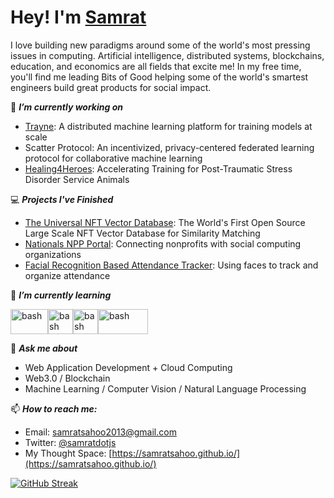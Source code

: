 # Hey! I'm [Samrat](https://samratsahoo.com)

I love building new paradigms around some of the world's most pressing issues in computing. Artificial intelligence, distributed systems, blockchains, education, and economics are all fields that excite me! In my free time, you'll find me leading Bits of Good helping some of the world's smartest engineers build great products for social impact.

🔭 ***I’m currently working on***
- [Trayne](https://github.com/SamratSahoo/Trayne): A distributed machine learning platform for training models at scale
- Scatter Protocol: An incentivized, privacy-centered federated learning protocol for collaborative machine learning
- [Healing4Heroes](https://github.com/GTBitsOfGood/Healing4Heroes): Accelerating Training for Post-Traumatic Stress Disorder Service Animals

💻 ***Projects I've Finished***
- [The Universal NFT Vector Database](https://universal-nft-vector-database.vercel.app/dashboard):  The World's First Open Source Large Scale NFT Vector Database for Similarity Matching
- [Nationals NPP Portal](https://github.com/GTBitsOfGood/national-npp): Connecting nonprofits with social computing organizations
- [Facial Recognition Based Attendance Tracker](https://github.com/SamratSahoo/Facial-Recognition-Attendance-Tracker): Using faces to track and organize attendance 

🌱 ***I’m currently learning***
<p align="left"><img src="https://upload.wikimedia.org/wikipedia/commons/thumb/9/95/Vue.js_Logo_2.svg/2367px-Vue.js_Logo_2.svg.png" alt="bash" width="60" height="40"/><img src="https://upload.wikimedia.org/wikipedia/commons/thumb/4/4c/Typescript_logo_2020.svg/1024px-Typescript_logo_2020.svg.png" alt="bash" width="40" height="40"/><img src="https://upload.wikimedia.org/wikipedia/commons/4/45/NuxtJS_Logo.png" alt="bash" width="40" height="40"/><img src="https://upload.wikimedia.org/wikipedia/commons/thumb/0/05/Go_Logo_Blue.svg/1200px-Go_Logo_Blue.svg.png" alt="bash" width="80" height="40"/>
  
💬 ***Ask me about***
- Web Application Development + Cloud Computing
- Web3.0 / Blockchain
- Machine Learning / Computer Vision / Natural Language Processing

📫 ***How to reach me:***
- Email: samratsahoo2013@gmail.com
- Twitter: [@samratdotjs](https://twitter.com/samratdotjs)
- My Thought Space: [https://samratsahoo.github.io/](https://samratsahoo.github.io/)
  
[![GitHub Streak](https://streak-stats.demolab.com?user=SamratSahoo&theme=dracula&hide_border=true)](https://git.io/streak-stats)
